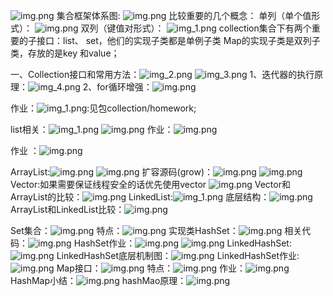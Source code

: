 ![img.png](image/img.png)
集合框架体系图:
    ![img.png](image/img1.png)
    比较重要的几个概念：
    单列（单个值形式）：    ![img.png](image/img.png)
    双列（键值对形式）：    ![img_1.png](image/img_1.png)
    collection集合下有两个重要的子接口：list、 set，他们的实现子类都是单例子类
    Map的实现子类是双列子类，存放的是key 和value；
  
一、Collection接口和常用方法：![img_2.png](image/img_2.png)
                          ![img_3.png](image/img_3.png)
                1、迭代器的执行原理：![img_4.png](image/img_4.png)
                2、for循环增强：![img.png](image/img_5.png)
                
作业：![img_1.png](image/img_6.png):见包collection/homework;

list相关：![img_1.png](image/img_7.png)
         ![img.png](image/img_9.png)
    作业：![img.png](image/img_10.png)

作业 ：![img.png](image/img_8.png)

ArrayList:![img.png](image/img_11.png)
        ![img.png](image/img_12.png)
    扩容源码(grow)：![img.png](image/img_13.png)
                  ![img.png](image/img_14.png)  
Vector:如果需要保证线程安全的话优先使用vector
    ![img.png](image/img_15.png)
    Vector和ArrayList的比较：![img.png](image/img_16.png)
LinkedList:![img_1.png](image/img_17.png)
        底层结构：![img.png](image/img_18.png)
ArrayList和LinkedList比较：![img.png](image/img_19.png)

Set集合：![img.png](image/img_20.png)
    特点：![img.png](image/img_21.png)
    实现类HashSet：![img.png](image/img_22.png)
    相关代码：![img.png](image/img_23.png)
    HashSet作业：![img.png](image/img_24.png)
                ![img.png](image/img_25.png)
    LinkedHashSet:![img.png](image/img_26.png)
    LinkedHashSet底层机制图：![img.png](image/img_27.png)
    LinkedHashSet作业:![img.png](image/img_28.png)
Map接口：![img.png](image/img_29.png)
    特点：![img.png](image/img_30.png)
    作业：![img.png](image/img_31.png)
HashMap小结：![img.png](image/img_32.png)
    hashMao原理：![img.png](image/img_33.png)
